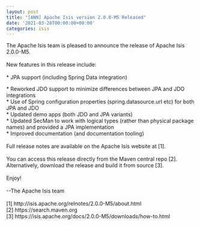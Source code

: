 ```yaml
---
layout: post
title: "[ANN] Apache Isis version 2.0.0-M5 Released"
date: '2021-03-28T00:00:00+00:00'
categories: isis
---
```

<p>The Apache Isis team is pleased to announce the release of Apache Isis 2.0.0-M5.<br><br>New features in this release include:<br><br>* JPA support&nbsp;(including Spring Data integration)</p><div>* Reworked JDO support to minimize differences between JPA and JDO integrations</div><div>* Use of Spring configuration properties (spring.datasource.url etc) for both JPA and JDO</div><div>* Updated demo apps (both JDO and JPA variants)</div><div>* Updated SecMan to work with logical types (rather than physical package names) and provided a JPA implementation</div><div>* Improved documentation (and documentation tooling)<br></div><div><br>Full release notes are available on the Apache Isis website at [1].<br><br>You can access this release directly from the Maven central repo [2].<br>Alternatively, download the release and build it from source [3].<br><br>Enjoy!</div><div><br></div><div>--The Apache Isis team<br><br>[1] http://isis.apache.org/relnotes/2.0.0-M5/about.html<br>[2] https://search.maven.org<br>[3] https://isis.apache.org/docs/2.0.0-M5/downloads/how-to.html<br></div>

